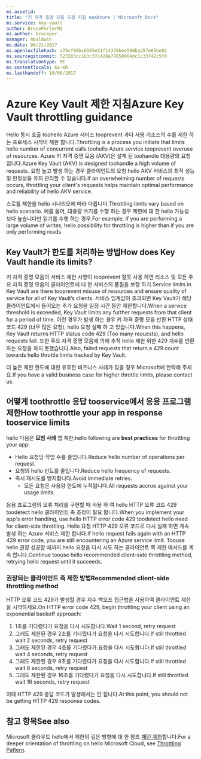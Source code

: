 ```yaml
---
ms.assetid: 
title: "키 자격 증명 모음 조정 지침 aaaAzure | Microsoft Docs"
ms.service: key-vault
author: BrucePerlerMS
ms.author: bruceper
manager: mbaldwin
ms.date: 06/21/2017
ms.openlocfilehash: a75cf96bc6503e51f14378bee598bad57e85be82
ms.sourcegitcommit: 523283cc1b3c37c428e77850964dc1c33742c5f0
ms.translationtype: MT
ms.contentlocale: ko-KR
ms.lasthandoff: 10/06/2017
---
```

# <a name="azure-key-vault-throttling-guidance"></a><span data-ttu-id="ac5f0-102">Azure Key Vault 제한 지침</span><span class="sxs-lookup"><span data-stu-id="ac5f0-102">Azure Key Vault throttling guidance</span></span>

<span data-ttu-id="ac5f0-103">Hello 동시 호출 toohello Azure 서비스 tooprevent 과다 사용 리소스의 수를 제한 하는 프로세스 시작이 제한 합니다.</span><span class="sxs-lookup"><span data-stu-id="ac5f0-103">Throttling is a process you initiate that limits hello number of concurrent calls toohello Azure service tooprevent overuse of resources.</span></span> <span data-ttu-id="ac5f0-104">Azure 키 자격 증명 모음 (AKV)은 설계 된 toohandle 대용량의 요청입니다.</span><span class="sxs-lookup"><span data-stu-id="ac5f0-104">Azure Key Vault (AKV) is designed toohandle a high volume of requests.</span></span> <span data-ttu-id="ac5f0-105">요청 늘고 발생 하는 경우 클라이언트의 요청 hello AKV 서비스의 최적 성능 및 안정성을 유지 관리할 수 있습니다.</span><span class="sxs-lookup"><span data-stu-id="ac5f0-105">If an overwhelming number of requests occurs, throttling your client's requests helps maintain optimal performance and reliability of hello AKV service.</span></span>

<span data-ttu-id="ac5f0-106">스로틀 제한을 hello 시나리오에 따라 다릅니다.</span><span class="sxs-lookup"><span data-stu-id="ac5f0-106">Throttling limits vary based on hello scenario.</span></span> <span data-ttu-id="ac5f0-107">예를 들어, 대용량 쓰기를 수행 하는 경우 제한에 대 한 hello 가능성 보다 높습니다만 읽기를 수행 하는 경우.</span><span class="sxs-lookup"><span data-stu-id="ac5f0-107">For example, if you are performing a large volume of writes, hello possibility for throttling is higher than if you are only performing reads.</span></span>

## <a name="how-does-key-vault-handle-its-limits"></a><span data-ttu-id="ac5f0-108">Key Vault가 한도를 처리하는 방법</span><span class="sxs-lookup"><span data-stu-id="ac5f0-108">How does Key Vault handle its limits?</span></span>

<span data-ttu-id="ac5f0-109">키 자격 증명 모음의 서비스 제한 사항이 tooprevent 잘못 사용 하면 리소스 및 모든 주요 자격 증명 모음의 클라이언트에 대 한 서비스의 품질을 보장 하기.</span><span class="sxs-lookup"><span data-stu-id="ac5f0-109">Service limits in Key Vault are there tooprevent misuse of resources and ensure quality of service for all of Key Vault’s clients.</span></span> <span data-ttu-id="ac5f0-110">서비스 임계값이 초과되면 Key Vault가 해당 클라이언트에서 들어오는 추가 요청을 일정 시간 동안 제한합니다.</span><span class="sxs-lookup"><span data-stu-id="ac5f0-110">When a service threshold is exceeded, Key Vault limits any further requests from that client for a period of time.</span></span> <span data-ttu-id="ac5f0-111">이런 경우가 발생 하는 경우 키 자격 증명 모음 반환 HTTP 상태 코드 429 (너무 많은 요청), hello 요청 실패 하 고 있습니다.</span><span class="sxs-lookup"><span data-stu-id="ac5f0-111">When this happens, Key Vault returns HTTP status code 429 (Too many requests), and hello requests fail.</span></span> <span data-ttu-id="ac5f0-112">또한 주요 자격 증명 모음에 의해 추적 hello 제한 위한 429 개수를 반환 하는 요청을 하지 못했습니다.</span><span class="sxs-lookup"><span data-stu-id="ac5f0-112">Also, failed requests that return a 429 count towards hello throttle limits tracked by Key Vault.</span></span> 

<span data-ttu-id="ac5f0-113">더 높은 제한 한도에 대한 유효한 비즈니스 사례가 있을 경우 Microsoft에 연락해 주세요.</span><span class="sxs-lookup"><span data-stu-id="ac5f0-113">If you have a valid business case for higher throttle limits, please contact us.</span></span>


## <a name="how-toothrottle-your-app-in-response-tooservice-limits"></a><span data-ttu-id="ac5f0-114">어떻게 toothrottle 응답 tooservice에서 응용 프로그램 제한</span><span class="sxs-lookup"><span data-stu-id="ac5f0-114">How toothrottle your app in response tooservice limits</span></span>

<span data-ttu-id="ac5f0-115">hello 다음은 **모범 사례** 앱 제한:</span><span class="sxs-lookup"><span data-stu-id="ac5f0-115">hello following are **best practices** for throttling your app:</span></span>
- <span data-ttu-id="ac5f0-116">Hello 요청당 작업 수를 줄입니다.</span><span class="sxs-lookup"><span data-stu-id="ac5f0-116">Reduce hello number of operations per request.</span></span>
- <span data-ttu-id="ac5f0-117">요청의 hello 빈도를 줄입니다.</span><span class="sxs-lookup"><span data-stu-id="ac5f0-117">Reduce hello frequency of requests.</span></span>
- <span data-ttu-id="ac5f0-118">즉시 재시도를 방지합니다.</span><span class="sxs-lookup"><span data-stu-id="ac5f0-118">Avoid immediate retries.</span></span> 
    - <span data-ttu-id="ac5f0-119">모든 요청은 사용량 한도에 누적됩니다.</span><span class="sxs-lookup"><span data-stu-id="ac5f0-119">All requests accrue against your usage limits.</span></span>

<span data-ttu-id="ac5f0-120">응용 프로그램의 오류 처리를 구현할 때 사용 하 여 hello HTTP 오류 코드 429 toodetect hello 클라이언트 측 조정이 필요 합니다.</span><span class="sxs-lookup"><span data-stu-id="ac5f0-120">When you implement your app's error handling, use hello HTTP error code 429 toodetect hello need for client-side throttling.</span></span> <span data-ttu-id="ac5f0-121">Hello 요청 HTTP 429 오류 코드로 다시 실패 하면 계속 발생 하는 Azure 서비스 제한 합니다.</span><span class="sxs-lookup"><span data-stu-id="ac5f0-121">If hello request fails again with an HTTP 429 error code, you are still encountering an Azure service limit.</span></span> <span data-ttu-id="ac5f0-122">Toouse hello 권장 성공할 때까지 hello 요청을 다시 시도 하는 클라이언트 쪽 제한 메서드를 계속 합니다.</span><span class="sxs-lookup"><span data-stu-id="ac5f0-122">Continue toouse hello recommended client-side throttling method, retrying hello request until it succeeds.</span></span>

### <a name="recommended-client-side-throttling-method"></a><span data-ttu-id="ac5f0-123">권장되는 클라이언트 측 제한 방법</span><span class="sxs-lookup"><span data-stu-id="ac5f0-123">Recommended client-side throttling method</span></span>

<span data-ttu-id="ac5f0-124">HTTP 오류 코드 429가 발생할 경우 지수 백오프 접근법을 사용하여 클라이언트 제한을 시작하세요.</span><span class="sxs-lookup"><span data-stu-id="ac5f0-124">On HTTP error code 429, begin throttling your client using an exponential backoff approach:</span></span>

1. <span data-ttu-id="ac5f0-125">1초를 기다렸다가 요청을 다시 시도합니다.</span><span class="sxs-lookup"><span data-stu-id="ac5f0-125">Wait 1 second, retry request</span></span>
2. <span data-ttu-id="ac5f0-126">그래도 제한된 경우 2초를 기다렸다가 요청을 다시 시도합니다.</span><span class="sxs-lookup"><span data-stu-id="ac5f0-126">If still throttled wait 2 seconds, retry request</span></span>
3. <span data-ttu-id="ac5f0-127">그래도 제한된 경우 4초를 기다렸다가 요청을 다시 시도합니다.</span><span class="sxs-lookup"><span data-stu-id="ac5f0-127">If still throttled wait 4 seconds, retry request</span></span>
4. <span data-ttu-id="ac5f0-128">그래도 제한된 경우 8초를 기다렸다가 요청을 다시 시도합니다.</span><span class="sxs-lookup"><span data-stu-id="ac5f0-128">If still throttled wait 8 seconds, retry request</span></span>
5. <span data-ttu-id="ac5f0-129">그래도 제한된 경우 16초를 기다렸다가 요청을 다시 시도합니다.</span><span class="sxs-lookup"><span data-stu-id="ac5f0-129">If still throttled wait 16 seconds, retry request</span></span>

<span data-ttu-id="ac5f0-130">이때 HTTP 429 응답 코드가 발생해서는 안 됩니다.</span><span class="sxs-lookup"><span data-stu-id="ac5f0-130">At this point, you should not be getting HTTP 429 response codes.</span></span>

## <a name="see-also"></a><span data-ttu-id="ac5f0-131">참고 항목</span><span class="sxs-lookup"><span data-stu-id="ac5f0-131">See also</span></span>

<span data-ttu-id="ac5f0-132">Microsoft 클라우드 hello에서 제한의 깊은 방향에 대 한 참조 [패턴 제한](https://docs.microsoft.com/azure/architecture/patterns/throttling)합니다.</span><span class="sxs-lookup"><span data-stu-id="ac5f0-132">For a deeper orientation of throttling on hello Microsoft Cloud, see [Throttling Pattern](https://docs.microsoft.com/azure/architecture/patterns/throttling).</span></span>

